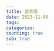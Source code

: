 ```yaml
---
title: 留言版
date: 2023-11-06
tags: 
categories: 
counting: true
sub: true
---
```


<script>
  window.location.replace("../angel");
</script>